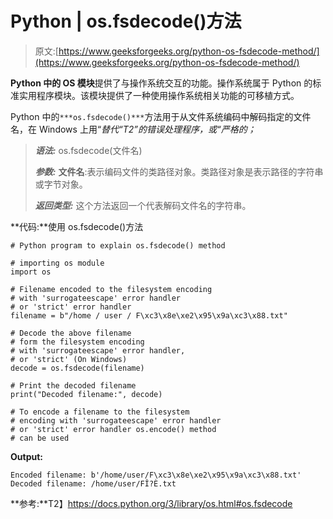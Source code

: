 # Python | os.fsdecode()方法

> 原文:[https://www.geeksforgeeks.org/python-os-fsdecode-method/](https://www.geeksforgeeks.org/python-os-fsdecode-method/)

**Python 中的 OS 模块**提供了与操作系统交互的功能。操作系统属于 Python 的标准实用程序模块。该模块提供了一种使用操作系统相关功能的可移植方式。

Python 中的`***os.fsdecode()***`方法用于从文件系统编码中解码指定的文件名，在 Windows 上用“*替代“T2”的错误处理程序，或“*严格的*；*

> ***语法:*** os.fsdecode(文件名)
> 
> ***参数:***
> **文件名**:表示编码文件的类路径对象。类路径对象是表示路径的字符串或字节对象。
> 
> ***返回类型:*** 这个方法返回一个代表解码文件名的字符串。

**代码:**使用 os.fsdecode()方法

```
# Python program to explain os.fsdecode() method 

# importing os module 
import os

# Filename encoded to the filesystem encoding
# with 'surrogateescape' error handler
# or 'strict' error handler
filename = b"/home / user / F\xc3\x8e\xe2\x95\x9a\xc3\x88.txt"

# Decode the above filename
# form the filesystem encoding   
# with 'surrogateescape' error handler,
# or 'strict' (On Windows)
decode = os.fsdecode(filename)

# Print the decoded filename
print("Decoded filename:", decode)

# To encode a filename to the filesystem 
# encoding with 'surrogateescape' error handler
# or 'strict' error handler os.encode() method
# can be used
```

**Output:**

```
Encoded filename: b'/home/user/F\xc3\x8e\xe2\x95\x9a\xc3\x88.txt'
Decoded filename: /home/user/FÎ?È.txt

```

**参考:**T2】https://docs.python.org/3/library/os.html#os.fsdecode